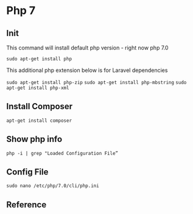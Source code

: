 # Php 7

## Init

This command will install default php version - right now php 7.0

`sudo apt-get install php`

This additional php extension below is for Laravel dependencies

`sudo apt-get install php-zip`
`sudo apt-get install php-mbstring`
`sudo apt-get install php-xml`

## Install Composer

`apt-get install composer`

## Show php info

`php -i | grep "Loaded Configuration File”`

## Config File

`sudo nano /etc/php/7.0/cli/php.ini`

## Reference